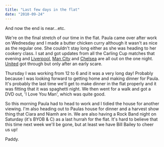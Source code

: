 ```yaml
---
title: "Last few days in the flat"
date: "2010-09-24"
---
```

And now the end is near...etc.

We're on the final stretch of our time in the flat. Paula came over after work on Wednesday and I made a butter chicken curry although it wasn't as nice as the regular one. She couldn't stay long either as she was heading to her cookery class. I sat and got updates from all the Carling Cup matches that evening and [Liverpool](http://www.rte.ie/sport/soccer/2010/0922/liverpool1.html), [Man City](http://www.rte.ie/sport/soccer/2010/0922/westbrom_mancity.html) and [Chelsea](http://www.rte.ie/sport/soccer/2010/0922/chelsea_newcastle.html) are all out on the one night. [United](http://www.rte.ie/sport/soccer/2010/0922/manunited_scunthorpe.html) got through but only after an early scare.

Thursday I was working from 12 to 6 and it was a very long day! Probably because I was looking forward to getting home and making dinner for Paula. It's probably the last time we'll get to make dinner in the flat properly and it was fitting that it was spaghetti night. We then went for a walk and got a DVD out, 'I Love You Man', which was quite good.

So this morning Paula had to head to work and I tidied the house for another viewing. I'm also heading out to Paulas house for dinner and a harvest show thing that Ciara and Niamh are in. We are also having a Rock Band night on Saturday (it's BYOB & C) as a last hurrah for the flat. It's hard to believe that this time next week we'll be gone, but at least we have Bill Bailey to cheer us up!

Paddy.